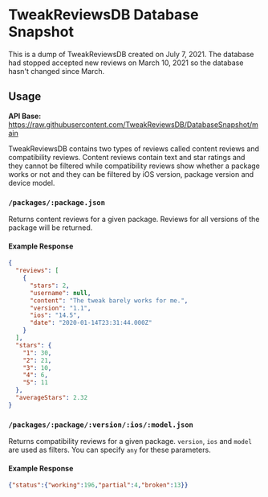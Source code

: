 # TweakReviewsDB Database Snapshot

This is a dump of TweakReviewsDB created on July 7, 2021. The database had stopped accepted new reviews on March 10, 2021 so the database hasn't changed since March.

## Usage

**API Base:** https://raw.githubusercontent.com/TweakReviewsDB/DatabaseSnapshot/main

TweakReviewsDB contains two types of reviews called content reviews and compatibility reviews. Content reviews contain text and star ratings and they cannot be filtered while compatibility reviews show whether a package works or not and they can be filtered by iOS version, package version and device model.

### `/packages/:package.json`

Returns content reviews for a given package. Reviews for all versions of the package will be returned.

#### Example Response

```json
{
  "reviews": [
    {
      "stars": 2,
      "username": null,
      "content": "The tweak barely works for me.",
      "version": "1.1",
      "ios": "14.5",
      "date": "2020-01-14T23:31:44.000Z"
    }
  ],
  "stars": {
    "1": 30,
    "2": 21,
    "3": 10,
    "4": 6,
    "5": 11
  },
  "averageStars": 2.32
}
```

### `/packages/:package/:version/:ios/:model.json`

Returns compatibility reviews for a given package. `version`, `ios` and `model` are used as filters. You can specify `any` for these parameters.

#### Example Response

```json
{"status":{"working":196,"partial":4,"broken":13}}
```